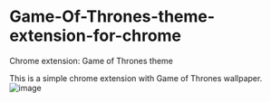 # Game-Of-Thrones-theme-extension-for-chrome
Chrome extension: Game of Thrones theme

This is a simple chrome extension with Game of Thrones wallpaper.
![image](https://user-images.githubusercontent.com/79535235/159859087-3899e73f-d2b4-4b38-b542-7fddfbee4bf3.png)
